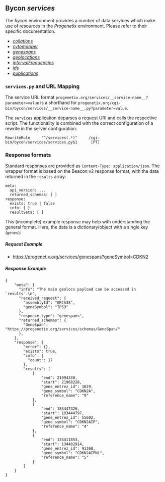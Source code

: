 <!--podmd-->
## Bycon _services_

The _bycon_ environment provides a number of data services which make use of
resources in the _Progenetix_ environment. Please refer to their specific
documentation.

* [_collations_](collations.md)
* [_cytomapper_](cytomapper.md)
* [_genespans_](genespans.md)
* [_geolocations_](geolocations.md)
* [_intervalFrequencies_](intervalFrequencies.md)
* [_ids_](ids.md)
* [_publications_](publications.md)

### `services.py` and URL Mapping

The service URL format `progenetix.org/services/__service-name__?parameter=value`
is a shorthand for `progenetix.org/cgi-bin/bycon/services/__service-name__.py?parameter=value`.

The `services` application deparses a request URI and calls the respective
script. The functionality is combined with the correct configuration of a 
rewrite in the server configuration:

```
RewriteRule     "^/services(.*)"     /cgi-bin/bycon/services/services.py$1      [PT]
```

### Response formats

Standard responses are provided as `Content-Type: application/json`. The wrapper
format is based on the Beacon v2 response format, with the data returned in the
`results` array: 

```
meta:
  api_version: ...
  returned_schemas: [ ]
response:
  exists: true | false
  info: { }
  resultSets: [ ]
```

This (incomplete) example response may help with understanding the general
format. Here, the data is a dictionary/object with a single key (`genes`):

##### Request  Example

* <https://progenetix.org/services/genespans?geneSymbol=CDKN2>

##### Response Example

```
{
    "meta": {
      "info": "The main geolocs payload can be accessed in `results`.\n",
      "received_request": {
        "assemblyId": "GRCh38",
        "geneSymbol": "TP53"
      },
      "response_type": "genespans",
      "returned_schemas": {
        "GeneSpan": "https://progenetix.org/services/schemas/GeneSpan/"
      },
    },
    "response": {
        "error": {},
        "exists": true,
        "info": {
          "count": 17
        },
        "results": [
            {
                "end": 21994330,
                "start": 21968228,
                "gene_entrez_id": 1029,
                "gene_symbol": "CDKN2A",
                "reference_name": "9"
            },
            {
                "end": 183447426,
                "start": 183444797,
                "gene_entrez_id": 55602,
                "gene_symbol": "CDKN2AIP",
                "reference_name": "4"
            },
            {
                "end": 134411853,
                "start": 134402914,
                "gene_entrez_id": 91368,
                "gene_symbol": "CDKN2AIPNL",
                "reference_name": "5"
            }
        ]
    }
}
```
<!--/podmd-->
